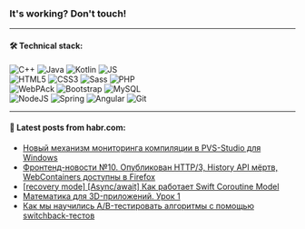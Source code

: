 ### It's working? Don't touch!

---

#### 🛠️ Technical stack:

![C++](https://img.shields.io/badge/C++-informational?logo=c%2B%2B&style=flat&logoColor=white&color=9C033A)
![Java](https://img.shields.io/badge/Java-informational?logo=java&style=flat&logoColor=white&color=007396)
![Kotlin](https://img.shields.io/badge/Kotlin-informational?logo=Kotlin&style=flat&logoColor=white&color=0095D5)
![JS](https://img.shields.io/badge/JS-informational?logo=javaScript&style=flat&logoColor=black&color=F7Df1E) <br>
![HTML5](https://img.shields.io/badge/HTML5-informational?logo=html5&style=flat&logoColor=white&color=E34F26)
![CSS3](https://img.shields.io/badge/CSS3-informational?logo=css3&style=flat&logoColor=white&color=157286)
![Sass](https://img.shields.io/badge/Saas-informational?logo=sass&style=flat&logoColor=white&color=hotpink)
![PHP](https://img.shields.io/badge/PHP-informational?logo=php&style=flat&logoColor=white&color=777BB4) <br>
![WebPAck](https://img.shields.io/badge/WebPack-informational?logo=webPack&style=flat&logoColor=white&color=FF6F00)
![Bootstrap](https://img.shields.io/badge/Bootstrap-informational?logo=Bootstrap&style=flat&logoColor=white&color=7952B3)
![MySQL](https://img.shields.io/badge/MySQL-informational?logo=MySQL&style=flat&logoColor=white&color=00f) <br>
![NodeJS](https://img.shields.io/badge/NodeJS-informational?logo=node.js&style=flat&logoColor=white&color=43853D)
![Spring](https://img.shields.io/badge/Spring-informational?logo=Spring&style=flat&logoColor=white&color=0A9EDC)
![Angular](https://img.shields.io/badge/Vue-informational?logo=vue.js&style=flat&logoColor=white&color=red)
![Git](https://img.shields.io/badge/Git-informational?logo=git&style=flat&logoColor=white&color=darkorange)

___

#### 💬 Latest posts from habr.com:

<!-- BLOG-POST-LIST:START -->
- [Новый механизм мониторинга компиляции в PVS-Studio для Windows](https://habr.com/ru/post/671310/?utm_source=habrahabr&utm_medium=rss&utm_campaign=671310)
- [Фронтенд-новости №10. Опубликован HTTP/3, History API мёртв, WebContainers доступны в Firefox](https://habr.com/ru/post/671306/?utm_source=habrahabr&utm_medium=rss&utm_campaign=671306)
- [[recovery mode] [Async/await] Как работает Swift Coroutine Model](https://habr.com/ru/post/671304/?utm_source=habrahabr&utm_medium=rss&utm_campaign=671304)
- [Математика для 3D-приложений. Урок 1](https://habr.com/ru/post/671294/?utm_source=habrahabr&utm_medium=rss&utm_campaign=671294)
- [Как мы научились А/B-тестировать алгоритмы с помощью switchback-тестов](https://habr.com/ru/post/670762/?utm_source=habrahabr&utm_medium=rss&utm_campaign=670762)
<!-- BLOG-POST-LIST:END -->
